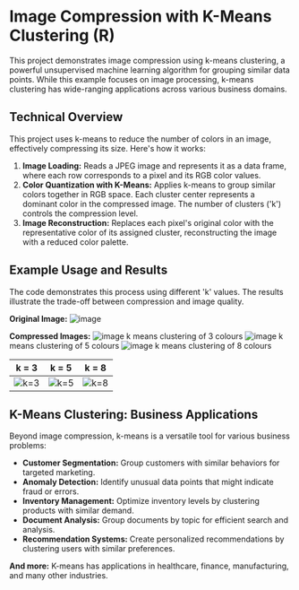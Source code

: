 # Image Compression with K-Means Clustering (R)

This project demonstrates image compression using k-means clustering, a powerful unsupervised machine learning algorithm for grouping similar data points. While this example focuses on image processing, k-means clustering has wide-ranging applications across various business domains.

## Technical Overview

This project uses k-means to reduce the number of colors in an image, effectively compressing its size. Here's how it works:

1. **Image Loading:** Reads a JPEG image and represents it as a data frame, where each row corresponds to a pixel and its RGB color values.
2. **Color Quantization with K-Means:** Applies k-means to group similar colors together in RGB space. Each cluster center represents a dominant color in the compressed image. The number of clusters ('k') controls the compression level.
3. **Image Reconstruction:**  Replaces each pixel's original color with the representative color of its assigned cluster, reconstructing the image with a reduced color palette. 

## Example Usage and Results

The code demonstrates this process using different 'k' values. The results illustrate the trade-off between compression and image quality.

**Original Image:**
![image](https://github.com/user-attachments/assets/ce56df34-7b42-4467-baf6-5499030ef31b)


**Compressed Images:**
![image](https://github.com/user-attachments/assets/42eb58bf-77a9-4409-89b7-0faa8cb01418)
k means clustering of 3 colours
![image](https://github.com/user-attachments/assets/a01657b0-22ea-48e3-a628-75ae5d74a946)
k means clustering of 5 colours
![image](https://github.com/user-attachments/assets/be44fb19-977a-4cd0-9e63-1b85faa1d6c7)
k means clustering of 8 colours


| k = 3                     | k = 5                     | k = 8                     |
|-----------------------------|-----------------------------|-----------------------------|
| ![k=3](images/k3_image.png) | ![k=5](images/k5_image.png) | ![k=8](images/k8_image.png) |

## K-Means Clustering: Business Applications

Beyond image compression, k-means is a versatile tool for various business problems:

* **Customer Segmentation:** Group customers with similar behaviors for targeted marketing.
* **Anomaly Detection:** Identify unusual data points that might indicate fraud or errors.
* **Inventory Management:** Optimize inventory levels by clustering products with similar demand.
* **Document Analysis:** Group documents by topic for efficient search and analysis.
* **Recommendation Systems:**  Create personalized recommendations by clustering users with similar preferences. 

**And more:** K-means has applications in healthcare, finance, manufacturing, and many other industries.
